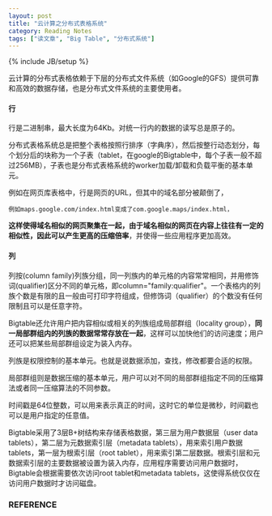 ```yaml
---
layout: post
title: "云计算之分布式表格系统"
category: Reading Notes 
tags: ["读文章", "Big Table", "分布式系统"]
---
```

{% include JB/setup %}

云计算的分布式表格依赖于下层的分布式文件系统（如Google的GFS）提供可靠和高效的数据存储，也是分布式文件系统的主要使用者。

#### 行

行是二进制串，最大长度为64Kb。对统一行内的数据的读写总是原子的。

分布式表格系统总是把整个表格按照行排序（字典序），然后按整行动态划分，每个划分后的块称为一个子表（tablet，在google的Bigtable中，每个子表一般不超过256MB），子表也是分布式表格系统的worker加载/卸载和负载平衡的基本单元。

例如在网页库表格中，行是网页的URL，但其中的域名部分被颠倒了，

	例如maps.google.com/index.html变成了com.google.maps/index.html，

**这样使得域名相似的网页聚集在一起，由于域名相似的网页在内容上往往有一定的相似性，因此可以产生更高的压缩倍率**，并使得一些应用程序更加高效。

#### 列

列按(column family)列族分组，同一列族内的单元格的内容常常相同，并用修饰词(qualifier)区分不同的单元格，即column="family:qualifier"。一个表格内的列族个数是有限的且一般由可打印字符组成，但修饰词（qualifier）的个数没有任何限制且可以是任意字符。

Bigtable还允许用户把内容相似或相关的列族组成局部群组（locality group），**同一局部群组内的列族的数据常常存放在一起**，这样可以加快他们的访问速度；用户还可以把某些局部群组设定为装入内存。

列族是权限控制的基本单元。也就是说数据添加，查找，修改都要合适的权限。

局部群组则是数据压缩的基本单元，用户可以对不同的局部群组指定不同的压缩算法或者同一压缩算法的不同参数。

时间戳是64位整数，可以用来表示真正的时间，这时它的单位是微秒，时间戳也可以是用户指定的任意值。

Bigtable采用了3层B+树结构来存储表格数据，第三层为用户数据层（user data tablets），第二层为元数据索引层（metadata tablets），用来索引用户数据tablets，第一层为根索引层（root tablet），用来索引第二层数据。根索引层和元数据索引层的主要数据被设置为装入内存，应用程序需要访问用户数据时，Bigtable会根据需要依次访问root tablet和metadata tablets，这使得系统仅仅在访问用户数据时才访问磁盘。


### REFERENCE
